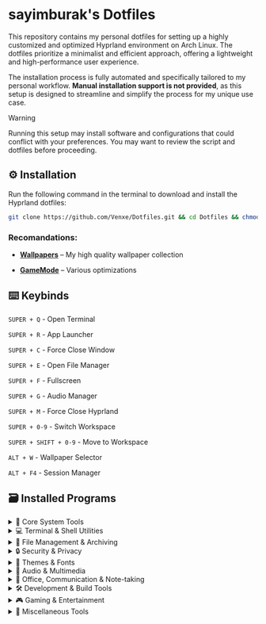 # sayimburak's Dotfiles

This repository contains my personal dotfiles for setting up a highly customized and optimized Hyprland environment on Arch Linux. The dotfiles prioritize a minimalist and efficient approach, offering a lightweight and high-performance user experience.

The installation process is fully automated and specifically tailored to my personal workflow. **Manual installation support is not provided**, as this setup is designed to streamline and simplify the process for my unique use case.

> [!WARNING]  
> Running this setup may install software and configurations that could conflict with your preferences. You may want to review the script and dotfiles before proceeding.


## ⚙️ Installation

Run the following command in the terminal to download and install the Hyprland dotfiles:
```bash
git clone https://github.com/Venxe/Dotfiles.git && cd Dotfiles && chmod +x installers/install.sh && ./installers/install.sh
```

### Recomandations:

- [**Wallpapers**](https://github.com/sayimburak/wallpapers) – My high quality wallpaper collection

- [**GameMode**](https://github.com/FeralInteractive/gamemode) – Various optimizations

## ⌨️ Keybinds

`SUPER + Q`  - Open Terminal

`SUPER + R`  - App Launcher

`SUPER + C`  - Force Close Window

`SUPER + E`  - Open File Manager

`SUPER + F`  - Fullscreen

`SUPER + G`  - Audio Manager

`SUPER + M` - Force Close Hyprland

`SUPER + 0-9` - Switch Workspace

`SUPER + SHIFT + 0-9` - Move to Workspace

`ALT + W`  - Wallpaper Selector

`ALT + F4`  - Session Manager


## 🗃️ Installed Programs
<details>
<summary>🔧 Core System Tools</summary>

- **pacman-contrib**
- **python-pywal16**
- **python-pywalfox**
- **hypridle**
- **hyprlock**
- **hyprpicker**
- **hyprshot**
- **pyprland**
- **wlogout**
- **waybar**
- **swaync**
- **swww**
- **blueman**
- **bluez**
- **rsync**
- **cmake**
- **meson**
- **brightnessctl**
- **gammastep**
</details>

<details>
<summary>💻 Terminal & Shell Utilities</summary>

- **fish**
- **starship**
- **btop**
- **eza**
- **fd**
- **fastfetch**
- **myfetch**
- **clock-rs-git**
- **asciiquarium**
- **cmatrix**
- **pipes-rs**
- **lolcat**
</details>

<details>
<summary>📁 File Management & Archiving</summary>

- **thunar**
- **gvfs**
- **cpio**
- **xarchiver**
- **7zip**
- **tumbler**
- **libgsf**
- **ffmpegthumbnailer**
</details>

<details>
<summary>🔒 Security & Privacy</summary>

- **bitwarden**
- **qbittorrent**
- **gnome-keyring**
- **com.protonvpn.www**
- **org.torproject.torbrowser-launcher**
- **gnome-network-displays**
</details>

<details>
<summary>🎨 Themes & Fonts</summary>

- **materia-gtk-theme**
- **kora-icon-theme**
- **qogir-icon-theme**
- **ttf-fira-sans**
- **ttf-firacode-nerd**
- **nwg-look**
</details>

<details>
<summary>🎵 Audio & Multimedia</summary>

- **pulsemixer**
- **easyeffects**
- **calf**
- **mpv**
- **cava**
- **lsp-plugins**
- **gst-plugins-bad**
- **obs-studio**
</details>

<details>
<summary>📄 Office, Communication & Note-taking</summary>

- **libreoffice-fresh**
- **thunderbird**
- **obsidian**
- **dev.krtirtho.Flemozi**
- **io.github.halfmexican.Mingle**
</details>

<details>
<summary>🛠️ Development & Build Tools</summary>

- **neovim**
- **code**
- **io.github.shiftey.Desktop**
</details>

<details>
<summary>🎮 Gaming & Entertainment</summary>

- **discord**
- **spotify**
- **ncspot**
- **bastet**
- **lutris**
- **com.heroicgameslauncher.hgl**
- **com.vysp3r.ProtonPlus**
</details>

<details>
<summary>🔗 Miscellaneous Tools</summary>

- **bleachbit**
- **flatpak**
- **com.github.tchx84.Flatseal**
- **io.github.flattool.Warehouse**
- **io.github.Qalculate**
- **org.localsend.localsend_app**
- **com.rustdesk.RustDesk**
</details>

</details>
